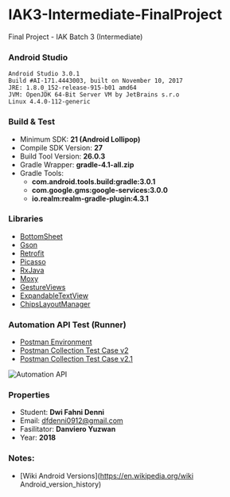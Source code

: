 # IAK3-Intermediate-FinalProject
Final Project - IAK Batch 3 (Intermediate)

### Android Studio
```
Android Studio 3.0.1
Build #AI-171.4443003, built on November 10, 2017
JRE: 1.8.0_152-release-915-b01 amd64
JVM: OpenJDK 64-Bit Server VM by JetBrains s.r.o
Linux 4.4.0-112-generic
```

### Build & Test
* Minimum SDK: **21 (Android Lollipop)**
* Compile SDK Version: **27**
* Build Tool Version: **26.0.3**
* Gradle Wrapper: **gradle-4.1-all.zip**
* Gradle Tools: 
  - **com.android.tools.build:gradle:3.0.1**
  - **com.google.gms:google-services:3.0.0**
  - **io.realm:realm-gradle-plugin:4.3.1**

### Libraries
* [BottomSheet](https://github.com/michaelbel/BottomSheet)
* [Gson](https://github.com/google/gson)
* [Retrofit](https://github.com/square/retrofit)
* [Picasso](https://github.com/square/picasso)
* [RxJava](https://github.com/ReactiveX/RxJava)
* [Moxy](https://github.com/Arello-Mobile/Moxy)
* [GestureViews](https://github.com/alexvasilkov/GestureViews)
* [ExpandableTextView](https://github.com/Blogcat/Android-ExpandableTextView)
* [ChipsLayoutManager](https://github.com/BelooS/ChipsLayoutManager)

### Automation API Test (Runner)
* [Postman Environment](https://raw.githubusercontent.com/zeroc0d3/IAK3-Intermediate-FinalProject/master/postman/TMDB-IAK3_environment.json)
* [Postman Collection Test Case v2](https://raw.githubusercontent.com/zeroc0d3/IAK3-Intermediate-FinalProject/master/postman/TMDB-IAK3_v2.json)
* [Postman Collection Test Case v2.1](https://raw.githubusercontent.com/zeroc0d3/IAK3-Intermediate-FinalProject/master/postman/TMDB-IAK3_v2.1.json)

![Automation API](https://github.com/zeroc0d3/IAK3-Intermediate-FinalProject/postman/postman_runner.png)
 
### Properties
* Student: **Dwi Fahni Denni**
* Email: <dfdenni0912@gmail.com>
* Fasilitator: **Danviero Yuzwan**
* Year: **2018**

### Notes:
* [Wiki Android Versions](https://en.wikipedia.org/wiki Android_version_history)
